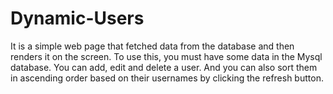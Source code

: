 # Dynamic-Users
It is a simple web page that fetched data from the database and then renders it on the screen.
To use this, you must have some data in the Mysql database.
You can add, edit and delete a user.
And you can also sort them in ascending order based on their usernames by clicking the refresh button.
